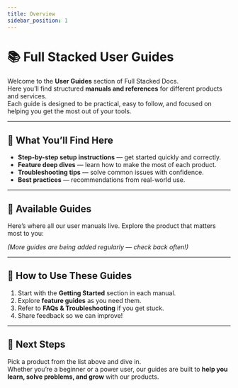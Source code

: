 ```yaml
---
title: Overview
sidebar_position: 1
---
```


# 📚 Full Stacked User Guides

Welcome to the **User Guides** section of Full Stacked Docs.  
Here you’ll find structured **manuals and references** for different products and services.  
Each guide is designed to be practical, easy to follow, and focused on helping you get the most out of your tools.

---

## 🎯 What You’ll Find Here

- **Step-by-step setup instructions** — get started quickly and correctly.
- **Feature deep dives** — learn how to make the most of each product.
- **Troubleshooting tips** — solve common issues with confidence.
- **Best practices** — recommendations from real-world use.

---

## 📖 Available Guides

Here’s where all our user manuals live. Explore the product that matters most to you:

<!-- - 🛠️ [Product A Guide](/docs/guides/product-a)
- 🔗 [Product B Guide](/docs/guides/product-b)
- ☁️ [Product C Guide](/docs/guides/product-c) -->

_(More guides are being added regularly — check back often!)_

---

## 🚀 How to Use These Guides

1. Start with the **Getting Started** section in each manual.
2. Explore **feature guides** as you need them.
3. Refer to **FAQs & Troubleshooting** if you get stuck.
4. Share feedback so we can improve!

---

## 🌟 Next Steps

Pick a product from the list above and dive in.  
Whether you’re a beginner or a power user, our guides are built to **help you learn, solve problems, and grow** with our products.
